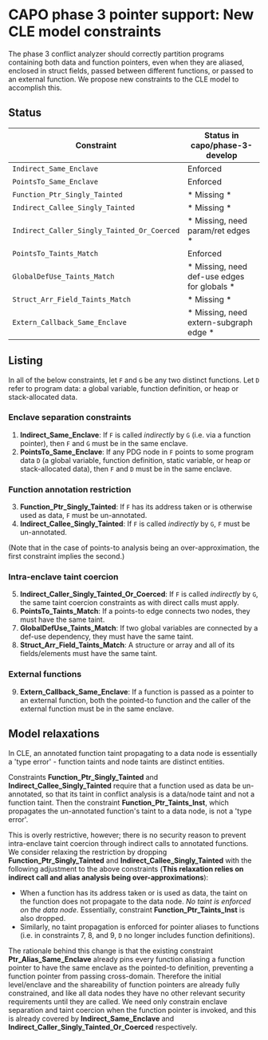 # CAPO phase 3 pointer support: New CLE model constraints

The phase 3 conflict analyzer should correctly partition programs containing both data and function pointers, even when they are aliased, enclosed in struct fields, passed between different functions, or passed to an external function. We propose new constraints to the CLE model to accomplish this.

## Status

| Constraint | Status in capo/phase-3-develop |
| --- | --- |
| `Indirect_Same_Enclave` | Enforced | 
| `PointsTo_Same_Enclave` | Enforced |
| `Function_Ptr_Singly_Tainted` | * Missing * |
| `Indirect_Callee_Singly_Tainted` | * Missing * |
| `Indirect_Caller_Singly_Tainted_Or_Coerced` | * Missing, need param/ret edges * |
| `PointsTo_Taints_Match` | Enforced |
| `GlobalDefUse_Taints_Match` | * Missing, need def-use edges for globals * |
| `Struct_Arr_Field_Taints_Match` | * Missing * |
| `Extern_Callback_Same_Enclave` | * Missing, need extern-subgraph edge * |

## Listing

In all of the below constraints, let `F` and `G` be any two distinct functions. Let `D` refer to program data: a global variable, function definition, or heap or stack-allocated data.

### Enclave separation constraints

1. **Indirect_Same_Enclave**: If `F` is called *indirectly* by `G` (i.e. via a function pointer), then `F` and `G` must be in the same enclave.
2. **PointsTo_Same_Enclave**: If any PDG node in `F` points to some program data `D` (a global variable, function definition, static variable, or heap or stack-allocated data), then `F` and `D` must be in the same enclave.

### Function annotation restriction

3. **Function_Ptr_Singly_Tainted**: If `F` has its address taken or is otherwise used as data, `F` must be un-annotated.
4. **Indirect_Callee_Singly_Tainted**: If `F` is called *indirectly* by `G`, `F` must be un-annotated.

(Note that in the case of points-to analysis being an over-approximation, the first constraint implies the second.)

### Intra-enclave taint coercion

5. **Indirect_Caller_Singly_Tainted_Or_Coerced**: If `F` is called *indirectly* by `G`, the same taint coercion constraints as with direct calls must apply.
6. **PointsTo_Taints_Match**: If a points-to edge connects two nodes, they must have the same taint.
7. **GlobalDefUse_Taints_Match**: If two global variables are connected by a def-use dependency, they must have the same taint.
8. **Struct_Arr_Field_Taints_Match**: A structure or array and all of its fields/elements must have the same taint.

### External functions

9. **Extern_Callback_Same_Enclave**: If a function is passed as a pointer to an external function, both the pointed-to function and the caller of the external function must be in the same enclave.

## Model relaxations

In CLE, an annotated function taint propagating to a data node is essentially a 'type error' - function taints and node taints are distinct entities.

Constraints **Function_Ptr_Singly_Tainted** and **Indirect_Callee_Singly_Tainted** require that a function used as data be un-annotated, so that its taint in conflict analysis is a data/node taint and not a function taint. Then the constraint **Function_Ptr_Taints_Inst**, which propagates the un-annotated function's taint to a data node, is not a 'type error'.

This is overly restrictive, however; there is no security reason to prevent intra-enclave taint coercion through indirect calls to annotated functions. We consider relaxing the restriction by dropping **Function_Ptr_Singly_Tainted** and **Indirect_Callee_Singly_Tainted** with the following adjustment to the above constraints (**This relaxation relies on indirect call and alias analysis being over-approximations**):
- When a function has its address taken or is used as data, the taint on the function does not propagate to the data node. *No taint is enforced on the data node*. Essentially, constraint **Function_Ptr_Taints_Inst** is also dropped.
- Similarly, no taint propagation is enforced for pointer aliases to functions (i.e. in constraints 7, 8, and 9, `D` no longer includes function definitions).

The rationale behind this change is that the existing constraint **Ptr_Alias_Same_Enclave** already pins every function aliasing a function pointer to have the same enclave as the pointed-to definition, preventing a function pointer from passing cross-domain. Therefore the initial level/enclave and the shareability of function pointers are already fully constrained, and like all data nodes they have no other relevant security requirements until they are called. We need only constrain enclave separation and taint coercion when the function pointer is invoked, and this is already covered by **Indirect_Same_Enclave** and **Indirect_Caller_Singly_Tainted_Or_Coerced** respectively.